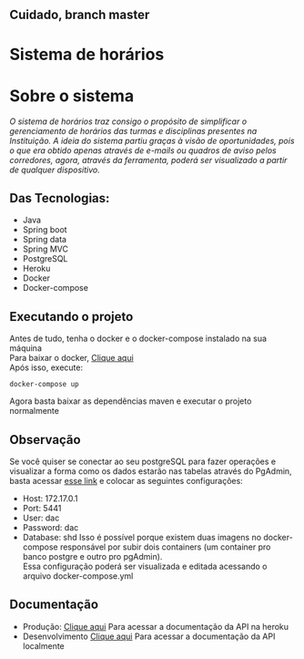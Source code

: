 ## Cuidado, branch master
# Sistema de horários
# Sobre o sistema

*O sistema de horários traz consigo o propósito de simplificar o gerenciamento de horários das turmas e disciplinas presentes na Instituição.
A ideia do sistema partiu graças à visão de oportunidades, pois o que era obtido apenas através de e-mails ou quadros de aviso pelos corredores, agora,
através da ferramenta, poderá ser visualizado a partir de qualquer dispositivo.*
## Das Tecnologias:
- Java
- Spring boot
- Spring data
- Spring MVC
- PostgreSQL
- Heroku
- Docker
- Docker-compose
## Executando o projeto

Antes de tudo, tenha o docker e o docker-compose instalado na sua máquina  
Para baixar o docker, [Clique aqui](https://docs.microsoft.com/pt-br/virtualization/windowscontainers/manage-docker/configure-docker-daemon)  
Após isso, execute:
```
docker-compose up
```
Agora basta baixar as dependências maven e executar o projeto normalmente

## Observação
Se você quiser se conectar ao seu postgreSQL para fazer operações e visualizar a forma como os dados estarão nas tabelas através do PgAdmin,
basta acessar [esse link](http://localhost:15432) e colocar as seguintes configurações:  
- Host: 172.17.0.1
- Port: 5441
- User: dac
- Password: dac
- Database: shd
Isso é possível porque existem duas imagens no docker-compose responsável por subir dois containers (um container pro banco postgre e outro pro pgAdmin).  
Essa configuração poderá ser visualizada e editada acessando o arquivo docker-compose.yml

## Documentação
- Produção:  [Clique aqui](https://sistema-de-horario.herokuapp.com/swagger-ui.html#/) Para acessar a documentação da API na heroku
- Desenvolvimento  [Clique aqui](http://localhost:8080/swagger-ui.html#/) Para acessar a documentação da API localmente

